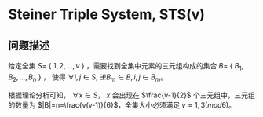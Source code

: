 # Steiner Triple System, STS(v)

## 问题描述

给定全集
$S=$ { $1,2,...,v$ } ，需要找到全集中元素的三元组构成的集合
$B=$ { $B_1,B_2,...,B_n$ } ，
使得
$\forall i,j\in S,$ 
$\exists ! B_m \in B, i,j\in B_m$。

根据理论分析可知，
$\forall x\in S$，
$x$
会出现在
$\frac{v-1}{2}$
个三元组中，三元组的数量为
$|B|=n=\frac{v(v-1)}{6}$，全集大小必须满足
$v=1,3(mod 6)$。
